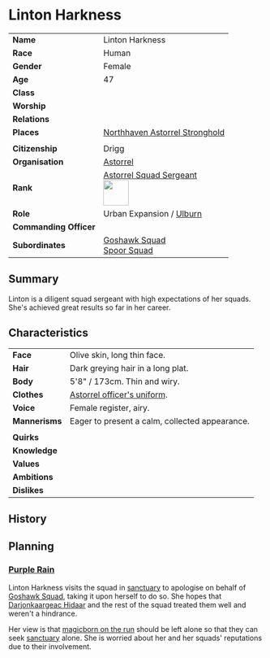 # Linton Harkness

| | |
| --- | --- |
| **Name** | Linton Harkness | character.2
| **Race** | Human |
| **Gender** | Female |
| **Age** | 47 |
| **Class** | |
| **Worship** | |
| **Relations** | |
| **Places** | [Northhaven Astorrel Stronghold](../places/strongholds/northhaven-astorrel-stronghold.md) |
| | |
| **Citizenship** | Drigg |
| **Organisation** | [Astorrel](../organisations/astorrel/astorrel.md) |
| **Rank** | [Astorrel Squad Sergeant](../organisations/astorrel/ranks/astorrel-squad-sergeant.md)<br /><img src="../../images/ranks/astorrel-4-sergeant.png" height="50" /> |
| **Role** | Urban Expansion / [Ulburn](../places/villages/ulburn.md) |
| **Commanding Officer** | |
| **Subordinates** | [Goshawk Squad](../organisations/astorrel/squads/goshawk-squad.md)<br />[Spoor Squad](../organisations/astorrel/squads/spoor-squad.md) |

## Summary

Linton is a diligent squad sergeant with high expectations of her squads. She's achieved great results so far in her career.

## Characteristics

| | |
| --- | --- |
| **Face** | Olive skin, long thin face. | characteristics.2
| **Hair** | Dark greying hair in a long plat. |
| **Body** | 5'8" / 173cm. Thin and wiry. |
| **Clothes** | [Astorrel officer's uniform](../organisations/astorrel/uniforms/astorrel-officers-uniform.md). |
| **Voice** | Female register, airy. |
| **Mannerisms** | Eager to present a calm, collected appearance. |
| | |
| **Quirks** | |
| **Knowledge** | |
| **Values** | |
| **Ambitions** | |
| **Dislikes** | |

## History

## Planning

### [Purple Rain](../campaigns/purple-rain/purple-rain.md)

Linton Harkness visits the squad in [sanctuary](../organisations/astorrel/sanctuary.md) to apologise on behalf of [Goshawk Squad](../organisations/astorrel/squads/goshawk-squad.md), taking it upon herself to do so. She hopes that [Darjonkaargeac Hidaar](darjonkaargeac-hidaar.md) and the rest of the squad treated them well and weren't a hindrance.

Her view is that [magicborn on the run](../storylines/magicborn-on-the-run.md) should be left alone so that they can seek [sanctuary](../organisations/astorrel/sanctuary.md) alone. She is worried about her and her squads' reputations due to their involvement.
